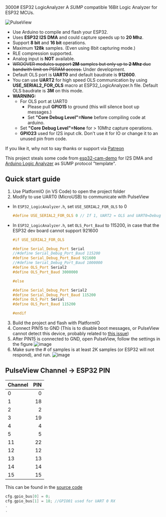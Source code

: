 3000# ESP32 LogicAnalyzer
A *SUMP* compatible 16Bit Logic Analyzer for ESP32 MCUs.

![PulseView](/ESP32_LogicAnalyzer_in_PulseView.png)

* Use Arduino to compile and flash your ESP32.
* Uses **ESP32 I2S DMA** and could capture speeds up to **20 Mhz**.
* Support **8 bit** and **16 bit** operations.
* Maximum **128k** samples. (Even using 8bit capturing mode.)
* RLE compression supported.
* Analog input is **NOT** available.
* ~~WROOVER modules support **2M** samples but only up to **2 Mhz** due bandwith limit on PSRAM access.~~ Under development.
* Default OLS port is **UART0** and default baudrate is **912600**.
* You can use **UART2** for high speed OLS communication by using **USE_SERIAL2_FOR_OLS** macro at ESP32_LogicAnalyzer.h file. Default OLS baudrate is **3M** on this mode.
* **WARNING:** 
  - For OLS port at UART0
    - Please pull **GPIO15** to ground (this will silence boot up messages.)
    - Set **"Core Debug Level"=None** before compiling code at arduino.
  - Set **"Core Debug Level"=None** for > 10Mhz capture operations.
  - **GPIO23** used for I2S input clk. Don't use it for IO or change it to an unused pin from code.




If you like it, why not to say thanks or support via [Patreon](https://www.patreon.com/EUA)



This project steals some code from [esp32-cam-demo](https://github.com/igrr/esp32-cam-demo) for I2S DMA and [Arduino Logic Analyzer](https://github.com/gillham/logic_analyzer) as SUMP protocol "template".


## Quick start guide
1. Use PlatformIO (in VS Code) to open the project folder
2. Modify to use UART0 (MicroUSB) to communicate with PulseView
  * In `ESP32_LogicAnalyzer.h`, set `USE_SERIAL2_FOR_OLS` to 0
    ```C++
    #define USE_SERIAL2_FOR_OLS 0 // If 1, UART2 = OLS and UART0=Debug
    ```
  * In `ESP32_LogicAnalyzer.h`, set `OLS_Port_Baud` to 115200, in case that the ESP32 dev board cannot support 921600
    ```C++
    #if USE_SERIAL2_FOR_OLS

    #define Serial_Debug_Port Serial
    //#define Serial_Debug_Port_Baud 115200
    #define Serial_Debug_Port_Baud 921600
    //#define Serial_Debug_Port_Baud 1000000
    #define OLS_Port Serial2
    #define OLS_Port_Baud 3000000
    
    #else
    
    #define Serial_Debug_Port Serial2
    #define Serial_Debug_Port_Baud 115200
    #define OLS_Port Serial
    #define OLS_Port_Baud 115200
    
    #endif
    ```
3. Build the project and flash with PlatformIO
4. Connect PIN15 to GND (This is to disable boot messages, or PulseView cannot detect this device, probably related to [this issue](https://github.com/EUA/ESP32_LogicAnalyzer/issues/1#issuecomment-582195593))
5. After PIN15 is connected to GND, open PulseView, follow the settings in the figure
  ![image](https://github.com/CW-B-W/ESP32_LogicAnalyzer/assets/76680670/b571412e-4b85-43b3-980c-3df5d2544d7c)
6. Make sure the # of samples is at least 2K samples (or ESP32 will not respond), and run.
  ![image](https://github.com/CW-B-W/ESP32_LogicAnalyzer/assets/76680670/b26a0c52-d383-46fc-9278-f6ccbfa038ed)

## PulseView Channel -> ESP32 PIN

| Channel | PIN   |
| :-----  | ----: |
| 0 | 0  |
| 1 | 18 |
| 2 | 2  |
| 3 | 19 |
| 4 | 4  |
| 5 | 5 |
| 11 | 22 |
| 12 | 12 |
| 13 | 13 |
| 14 | 14 |
| 15 | 15 |

This can be found in the [source code](https://github.com/EUA/ESP32_LogicAnalyzer/blob/5880dabeb22ce99df7cebdd727fe66dabf98d8e3/ESP32_LogicAnalyzer.ino#L45-L61)
```C++
cfg.gpio_bus[0] = 0;
cfg.gpio_bus[1] = 18; //GPIO01 used for UART 0 RX
.
.
```
